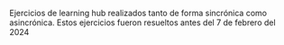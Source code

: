 Ejercicios de learning hub realizados tanto de forma sincrónica como asincrónica.
Estos ejercicios fueron resueltos antes del 7 de febrero del 2024
